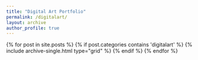 ```yaml
---
title: "Digital Art Portfolio"
permalink: /digitalart/
layout: archive
author_profile: true
---
```


<div class="grid__wrapper">
    {% for post in site.posts %}
        {% if post.categories contains 'digitalart' %}
            {% include archive-single.html type="grid" %}
        {% endif %}
    {% endfor %}
</div>

